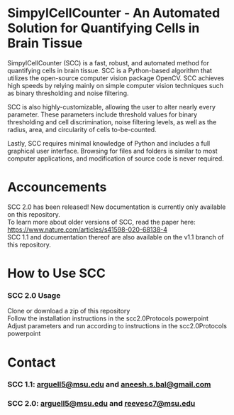 # SimpylCellCounter - An Automated Solution for Quantifying Cells in Brain Tissue

SimpylCellCounter (SCC) is a fast, robust, and automated method for quantifying cells in brain tissue. SCC is a Python-based algorithm that utilizes the open-source computer vision package OpenCV. SCC achieves high speeds by relying mainly on simple computer vision techniques such as binary thresholding and noise filtering. 

SCC is also highly-customizable, allowing the user to alter nearly every parameter. These parameters include threshold values for binary thresholding and cell discrimination, noise filtering levels, as well as the radius, area, and circularity of cells to-be-counted. 

Lastly, SCC requires minimal knowledge of Python and includes a full graphical user interface. Browsing for files and folders is similar to most computer applications, and modification of source code is never required.

# Accouncements

SCC 2.0 has been released! New documentation is currently only available on this repository.\
To learn more about older versions of SCC, read the paper here: https://www.nature.com/articles/s41598-020-68138-4 \
SCC 1.1 and documentation thereof are also available on the v1.1 branch of this repository.


# How to Use SCC

### SCC 2.0 Usage
Clone or download a zip of this repository\
Follow the installation instructions in the scc2.0Protocols powerpoint\
Adjust parameters and run according to instructions in the scc2.0Protocols powerpoint


# Contact 
### SCC 1.1: arguell5@msu.edu and aneesh.s.bal@gmail.com
### SCC 2.0: arguell5@msu.edu and reevesc7@msu.edu
